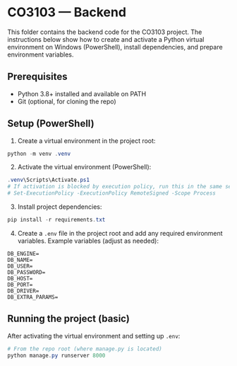 # CO3103 — Backend

This folder contains the backend code for the CO3103 project. The instructions below show how to create and activate a Python virtual environment on Windows (PowerShell), install dependencies, and prepare environment variables.

## Prerequisites

- Python 3.8+ installed and available on PATH
- Git (optional, for cloning the repo)

## Setup (PowerShell)

1. Create a virtual environment in the project root:

```powershell
python -m venv .venv
```

2. Activate the virtual environment (PowerShell):

```powershell
.venv\Scripts\Activate.ps1
# If activation is blocked by execution policy, run this in the same session:
# Set-ExecutionPolicy -ExecutionPolicy RemoteSigned -Scope Process
```

3. Install project dependencies:

```powershell
pip install -r requirements.txt
```

4. Create a `.env` file in the project root and add any required environment variables. Example variables (adjust as needed):

```
DB_ENGINE=
DB_NAME=
DB_USER=
DB_PASSWORD=
DB_HOST=
DB_PORT=
DB_DRIVER=
DB_EXTRA_PARAMS=
```

## Running the project (basic)

After activating the virtual environment and setting up `.env`:

```powershell
# From the repo root (where manage.py is located)
python manage.py runserver 8000
```